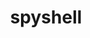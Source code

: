 <div style="justify-content:center;align-items:center;position:relative;width:100%;">
  <h1 style="text-align:center;">spyshell</h1>
</div>
